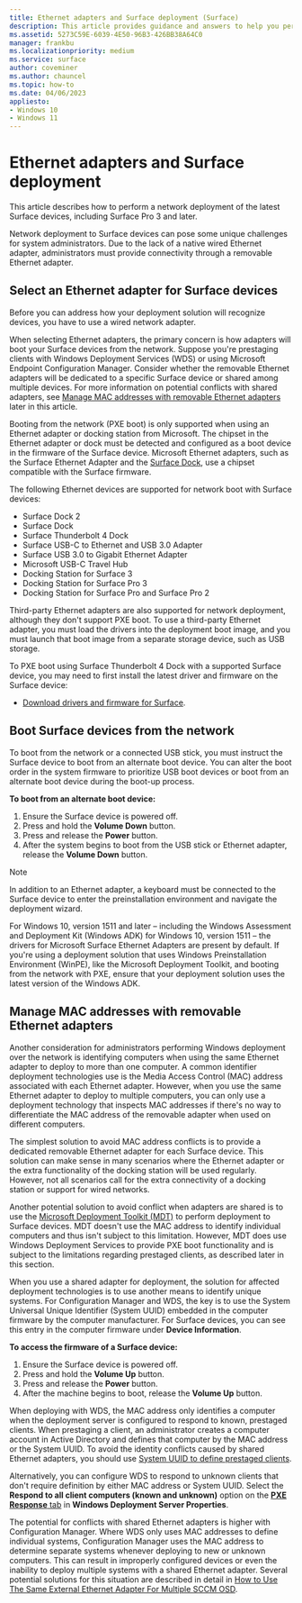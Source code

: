 ```yaml
---
title: Ethernet adapters and Surface deployment (Surface)
description: This article provides guidance and answers to help you perform a network deployment to Surface devices.
ms.assetid: 5273C59E-6039-4E50-96B3-426BB38A64C0
manager: frankbu
ms.localizationpriority: medium
ms.service: surface
author: coveminer
ms.author: chauncel
ms.topic: how-to
ms.date: 04/06/2023
appliesto:
- Windows 10
- Windows 11
---
```


# Ethernet adapters and Surface deployment

This article describes how to perform a network deployment of the latest Surface devices, including Surface Pro 3 and later.

Network deployment to Surface devices can pose some unique challenges for system administrators. Due to the lack of a native wired Ethernet adapter, administrators must provide connectivity through a removable Ethernet adapter.

## Select an Ethernet adapter for Surface devices

Before you can address how your deployment solution will recognize devices, you have to use a wired network adapter.

When selecting Ethernet adapters, the primary concern is how adapters will boot your Surface devices from the network. Suppose you're prestaging clients with Windows Deployment Services (WDS) or using Microsoft Endpoint Configuration Manager. Consider whether the removable Ethernet adapters will be dedicated to a specific Surface device or shared among multiple devices. For more information on potential conflicts with shared adapters, see [Manage MAC addresses with removable Ethernet adapters](#manage-mac-addresses) later in this article.

Booting from the network (PXE boot) is only supported when using an Ethernet adapter or docking station from Microsoft. The chipset in the Ethernet adapter or dock must be detected and configured as a boot device in the firmware of the Surface device. Microsoft Ethernet adapters, such as the Surface Ethernet Adapter and the [Surface Dock](https://www.microsoft.com/surface/accessories/surface-dock), use a chipset compatible with the Surface firmware.

The following Ethernet devices are supported for network boot with Surface devices:

- Surface Dock 2
- Surface Dock
- Surface Thunderbolt 4 Dock
- Surface USB-C to Ethernet and USB 3.0 Adapter
- Surface USB 3.0 to Gigabit Ethernet Adapter
- Microsoft USB-C Travel Hub
- Docking Station for Surface 3
- Docking Station for Surface Pro 3 
- Docking Station for Surface Pro and Surface Pro 2

Third-party Ethernet adapters are also supported for network deployment, although they don't support PXE boot. To use a third-party Ethernet adapter, you must load the drivers into the deployment boot image, and you must launch that boot image from a separate storage device, such as USB storage.

To PXE boot using Surface Thunderbolt 4 Dock with a supported Surface device, you may need to first install the latest driver and firmware on the Surface device:  

- [Download drivers and firmware for Surface](https://support.microsoft.com/surface/download-drivers-and-firmware-for-surface-09bb2e09-2a4b-cb69-0951-078a7739e120).  

## Boot Surface devices from the network

To boot from the network or a connected USB stick, you must instruct the Surface device to boot from an alternate boot device. You can alter the boot order in the system firmware to prioritize USB boot devices or boot from an alternate boot device during the boot-up process.

**To boot from an alternate boot device:**

1. Ensure the Surface device is powered off.
2. Press and hold the **Volume Down** button.
3. Press and release the **Power** button.
4. After the system begins to boot from the USB stick or Ethernet adapter, release the **Volume Down** button.

>[!NOTE]
>In addition to an Ethernet adapter, a keyboard must be connected to the Surface device to enter the preinstallation environment and navigate the deployment wizard.

For Windows 10, version 1511 and later – including the Windows Assessment and Deployment Kit (Windows ADK) for Windows 10, version 1511 – the drivers for Microsoft Surface Ethernet Adapters are present by default. If you're using a deployment solution that uses Windows Preinstallation Environment (WinPE), like the Microsoft Deployment Toolkit, and booting from the network with PXE, ensure that your deployment solution uses the latest version of the Windows ADK.

## <a href="" id="manage-mac-addresses"></a>Manage MAC addresses with removable Ethernet adapters

Another consideration for administrators performing Windows deployment over the network is identifying computers when using the same Ethernet adapter to deploy to more than one computer. A common identifier deployment technologies use is the Media Access Control (MAC) address associated with each Ethernet adapter. However, when you use the same Ethernet adapter to deploy to multiple computers, you can only use a deployment technology that inspects MAC addresses if there's no way to differentiate the MAC address of the removable adapter when used on different computers.

The simplest solution to avoid MAC address conflicts is to provide a dedicated removable Ethernet adapter for each Surface device. This solution can make sense in many scenarios where the Ethernet adapter or the extra functionality of the docking station will be used regularly. However, not all scenarios call for the extra connectivity of a docking station or support for wired networks.

Another potential solution to avoid conflict when adapters are shared is to use the [Microsoft Deployment Toolkit (MDT)](/mem/configmgr/mdt) to perform deployment to Surface devices. MDT doesn't use the MAC address to identify individual computers and thus isn't subject to this limitation. However, MDT does use Windows Deployment Services to provide PXE boot functionality and is subject to the limitations regarding prestaged clients, as described later in this section.

When you use a shared adapter for deployment, the solution for affected deployment technologies is to use another means to identify unique systems. For Configuration Manager and WDS, the key is to use the System Universal Unique Identifier (System UUID) embedded in the computer firmware by the computer manufacturer. For Surface devices, you can see this entry in the computer firmware under **Device Information**.

**To access the firmware of a Surface device:**

1. Ensure the Surface device is powered off.
2. Press and hold the **Volume Up** button.
3. Press and release the **Power** button.
4. After the machine begins to boot, release the **Volume Up** button.

When deploying with WDS, the MAC address only identifies a computer when the deployment server is configured to respond to known, prestaged clients. When prestaging a client, an administrator creates a computer account in Active Directory and defines that computer by the MAC address or the System UUID. To avoid the identity conflicts caused by shared Ethernet adapters, you should use [System UUID to define prestaged clients](/previous-versions/windows/it-pro/windows-server-2012-R2-and-2012/cc742034(v=ws.11)). 

Alternatively, you can configure WDS to respond to unknown clients that don't require definition by either MAC address or System UUID. Select the **Respond to all client computers (known and unknown)** option on the [**PXE Response** tab](/previous-versions/windows/it-pro/windows-server-2008-R2-and-2008/cc732360(v=ws.11)) in **Windows Deployment Server Properties**.

The potential for conflicts with shared Ethernet adapters is higher with Configuration Manager. Where WDS only uses MAC addresses to define individual systems, Configuration Manager uses the MAC address to determine separate systems whenever deploying to new or unknown computers. This can result in improperly configured devices or even the inability to deploy multiple systems with a shared Ethernet adapter. Several potential solutions for this situation are described in detail in [How to Use The Same External Ethernet Adapter For Multiple SCCM OSD](https://techcommunity.microsoft.com/t5/core-infrastructure-and-security/how-to-use-the-same-external-ethernet-adapter-for-multiple-sccm/ba-p/257374).
